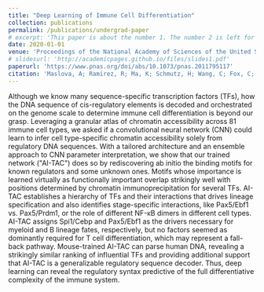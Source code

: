 ```yaml
---
title: "Deep Learning of Immune Cell Differentiation"
collection: publications
permalink: /publications/undergrad-paper
# excerpt: 'This paper is about the number 1. The number 2 is left for future work.'
date: 2020-01-01
venue: 'Proceedings of the National Academy of Sciences of the United States of America'
# slidesurl: 'http://academicpages.github.io/files/slides1.pdf'
paperurl: 'https://www.pnas.org/doi/abs/10.1073/pnas.2011795117'
citation: 'Maslova, A; Ramirez, R; Ma, K; Schmutz, H; Wang, C; Fox, C; Ng, B; Benoist, C; Mostafavi, S; The Immunological Genome Project. "Deep Learning of Immune Cell Differentiation". Proceedings of the National Academy of Sciences of the United States of America, 2020'
---
```


Although we know many sequence-specific transcription factors (TFs), how the DNA sequence of cis-regulatory elements is decoded and orchestrated on the genome scale to determine immune cell differentiation is beyond our grasp. Leveraging a granular atlas of chromatin accessibility across 81 immune cell types, we asked if a convolutional neural network (CNN) could learn to infer cell type-specific chromatin accessibility solely from regulatory DNA sequences. With a tailored architecture and an ensemble approach to CNN parameter interpretation, we show that our trained network ("AI-TAC") does so by rediscovering ab initio the binding motifs for known regulators and some unknown ones. Motifs whose importance is learned virtually as functionally important overlap strikingly well with positions determined by chromatin immunoprecipitation for several TFs. AI-TAC establishes a hierarchy of TFs and their interactions that drives lineage specification and also identifies stage-specific interactions, like Pax5/Ebf1 vs. Pax5/Prdm1, or the role of different NF-κB dimers in different cell types. AI-TAC assigns Spi1/Cebp and Pax5/Ebf1 as the drivers necessary for myeloid and B lineage fates, respectively, but no factors seemed as dominantly required for T cell differentiation, which may represent a fall-back pathway. Mouse-trained AI-TAC can parse human DNA, revealing a strikingly similar ranking of influential TFs and providing additional support that AI-TAC is a generalizable regulatory sequence decoder. Thus, deep learning can reveal the regulatory syntax predictive of the full differentiative complexity of the immune system.